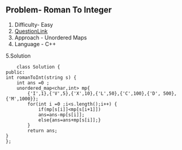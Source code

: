 ## Problem- Roman To Integer
1. Difficulty- Easy 
2. [QuestionLink](https://leetcode.com/problems/roman-to-integer/)
3. Approach - Unordered Maps
4. Language - C++


5.Solution
 
 
        class Solution {
    public:
    int romanToInt(string s) {
        int ans =0 ;
        unordered_map<char,int> mp{
            {'I',1},{'V',5},{'X',10},{'L',50},{'C',100},{'D', 500},{'M',1000}};
            for(int i =0 ;i<s.length();i++) {
                if(mp[s[i]]<mp[s[i+1]])
                ans=ans-mp[s[i]];
                else{ans=ans+mp[s[i]];}
            }
            return ans;
    }
    };
      
           